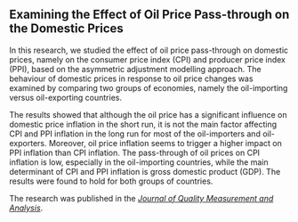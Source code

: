 ## **Examining the Effect of Oil Price Pass-through on the Domestic Prices**

In this research, we studied the effect of oil price pass-through on domestic prices, namely on the consumer price index (CPI) and producer price index (PPI), based on the asymmetric adjustment modelling approach. The behaviour of domestic prices in response to oil price changes was examined by comparing two groups of economies, namely the oil-importing versus oil-exporting countries.

The results showed that although the oil price has a significant influence on domestic price inflation in the short run, it is not the main factor affecting CPI and PPI inflation in the long run for most of the oil-importers and oil-exporters. Moreover, oil price inflation seems to trigger a higher impact on PPI inflation than CPI inflation. The pass-through of oil prices on CPI inflation is low, especially in the oil-importing countries, while the main determinant of CPI and PPI inflation is gross domestic product (GDP). The results were found to hold for both groups of countries.

The research was published in the *[Journal of Quality Measurement and Analysis](https://www.ukm.my/jqma/v16-1/jqma-16-1-paper1.pdf)*.
